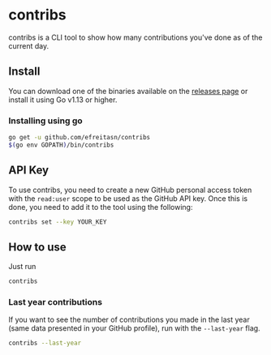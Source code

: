 # contribs
contribs is a CLI tool to show how many contributions you've done as of the current day.

## Install
You can download one of the binaries available on the [releases page](https://github.com/efreitasn/contribs/releases) or install it using Go v1.13 or higher.

### Installing using go
```bash
go get -u github.com/efreitasn/contribs
$(go env GOPATH)/bin/contribs
```

## API Key
To use contribs, you need to create a new GitHub personal access token with the `read:user` scope to be used as the GitHub API key. Once this is done, you need to add it to the tool using the following:

```bash
contribs set --key YOUR_KEY
```

## How to use
Just run

```bash
contribs
```

### Last year contributions
If you want to see the number of contributions you made in the last year (same data presented in your GitHub profile), run with the `--last-year` flag.

```bash
contribs --last-year
```